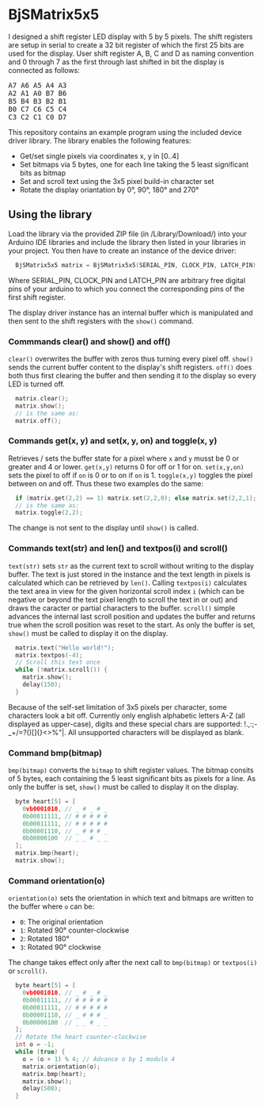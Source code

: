 # BjSMatrix5x5
I designed a shift register LED display with 5 by 5 pixels. The shift registers are setup in serial to create a 32 bit register of which the first 25 bits are used for the display. User shift register A, B, C and D as naming convention and 0 through 7 as the first through last shifted in bit the display is connected as follows:

<pre>
A7 A6 A5 A4 A3
A2 A1 A0 B7 B6
B5 B4 B3 B2 B1
B0 C7 C6 C5 C4
C3 C2 C1 C0 D7
</pre>

This repository contains an example program using the included device driver library. The library enables the following features:

* Get/set single pixels via coordinates x, y in [0..4]
* Set bitmaps via 5 bytes, one for each line taking the 5 least significant bits as bitmap
* Set and scroll text using the 3x5 pixel build-in character set
* Rotate the display oriantation by 0°, 90°, 180° and 270°


## Using the library

Load the library via the provided ZIP file (in /Library/Download/) into your Arduino IDE libraries and include the library then listed in your libraries in your project. You then have to create an instance of the device driver:

```c
  BjSMatrix5x5 matrix = BjSMatrix5x5(SERIAL_PIN, CLOCK_PIN, LATCH_PIN);
```

Where SERIAL_PIN, CLOCK_PIN and LATCH_PIN are arbitrary free digital pins of your arduino to which you connect the corresponding pins of the first shift register.

The display driver instance has an internal buffer which is manipulated and then sent to the shift registers with the <code>show()</code> command.

### Commmands clear() and show() and off()

<code>clear()</code> overwrites the buffer with zeros thus turning every pixel off. <code>show()</code> sends the current buffer content to the display's shift registers. <code>off()</code> does both thus first clearing the buffer and then sending it to the display so every LED is turned off.

```c
  matrix.clear();
  matrix.show();
  // is the same as:
  matrix.off();
```


### Commands get(x, y) and set(x, y, on) and toggle(x, y)

Retrieves / sets the buffer state for a pixel where <code>x</code> and <code>y</code> musst be 0 or greater and 4 or lower. <code>get(x,y)</code> returns 0 for off or 1 for on. <code>set(x,y,on)</code> sets the pixel to off if <code>on</code> is 0 or to on if <code>on</code> is 1. <code>toggle(x,y)</code> toggles the pixel between on and off. Thus these two examples do the same:

```c
  if (matrix.get(2,2) == 1) matrix.set(2,2,0); else matrix.set(2,2,1);
  // is the same as:
  matrix.toggle(2,2);
```

The change is not sent to the display until <code>show()</code> is called.

### Commands text(str) and len() and textpos(i) and scroll()

<code>text(str)</code> sets <code>str</code> as the current text to scroll without writing to the display buffer. The text is just stored in the instance and the text length in pixels is calculated which can be retrieved by <code>len()</code>. Calling <code>textpos(i)</code> calculates the text area in view for the given horizontal scroll index <code>i</code> (which can be negative or beyond the text pixel length to scroll the text in or out) and draws the caracter or partial characters to the buffer. <code>scroll()</code> simple advances the internal last scroll position and updates the buffer and returns true when the scroll position was reset to the start. As only the buffer is set, <code>show()</code> must be called to display it on the display.
  
```c
  matrix.text("Hello world!");
  matrix.textpos(-4);
  // Scroll this text once
  while (!matrix.scroll()) {
    matrix.show();
    delay(150);
  }
```

Because of the self-set limitation of 3x5 pixels per character, some characters look a bit off. Currently only english alphabetic letters A-Z (all displayed as upper-case), digits and these special chars are supported: !.,:;-_+/\=?()[]{}<>%"|\. All unsupported characters will be displayed as blank.

### Command bmp(bitmap)

<code>bmp(bitmap)</code> converts the <code>bitmap</code> to shift register values. The bitmap consits of 5 bytes, each containing the 5 least significant bits as pixels for a line. As only the buffer is set, <code>show()</code> must be called to display it on the display.

```c
  byte heart[5] = [
    0vb0001010, // _ # _ # _
    0b00011111, // # # # # #
    0b00011111, // # # # # #
    0b00001110, // _ # # # _
    0b00000100  // _ _ # _ _
  ];
  matrix.bmp(heart);
  matrix.show();
```

### Command orientation(o)

<code>orientation(o)</code> sets the orientation in which text and bitmaps are written to the buffer where <code>o</code> can be:

* <code>0</code>: The original orientation
* <code>1</code>: Rotated 90° counter-clockwise
* <code>2</code>: Rotated 180°
* <code>3</code>: Rotated 90° clockwise

The change takes effect only after the next call to <code>bmp(bitmap)</code> or <code>textpos(i)</code> or <code>scroll()</code>.

```c
  byte heart[5] = [
    0vb0001010, // _ # _ # _
    0b00011111, // # # # # #
    0b00011111, // # # # # #
    0b00001110, // _ # # # _
    0b00000100  // _ _ # _ _
  ];
  // Rotate the heart counter-clockwise
  int o = -1;
  while (true) {
    o = (o + 1) % 4; // Advance o by 1 modulo 4
    matrix.orientation(o);
    matrix.bmp(heart);
    matrix.show();
    delay(500);
  }
```
